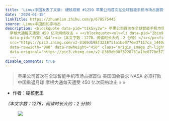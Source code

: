 ```yaml
---
title: 'Linux中国发表了文章: 硬核观察 #1250 苹果公司首次在全球智能手机市场占据首位'
date: '2024-01-18'
linkTitle: https://zhuanlan.zhihu.com/p/678575445
source: Linux中国的知乎动态
description: <blockquote data-pid="t1kSxy2w"> 苹果公司首次在全球智能手机市场占据首位 美国国会要求 NASA 必须打败中国重返月球
  摩根大通每天遭受 450 亿次网络攻击 » »</blockquote><ul><li data-pid="2bio9CO0">作者：硬核老王</li></ul><p
  data-pid="5YOY_nG4"><i>（本文字数：1278，阅读时长大约：2 分钟）</i></p><figure data-size="normal"><img
  src="https://pic3.zhimg.com/v2-8369db98f3228751a1be8770e37117ca_1440w.jpg" data-size="normal"
  data-rawwidth="800" data-rawheight="450" class="origin_image zh-lightbox-thumb"
  data-original="https://pic3.zhimg.com/v2-8369db98f3228751a1be8770e37117ca_r.jpg"
  ...
disable_comments: true
---
```

<blockquote data-pid="t1kSxy2w"> 苹果公司首次在全球智能手机市场占据首位 美国国会要求 NASA 必须打败中国重返月球 摩根大通每天遭受 450 亿次网络攻击 » »</blockquote><ul><li data-pid="2bio9CO0">作者：硬核老王</li></ul><p data-pid="5YOY_nG4"><i>（本文字数：1278，阅读时长大约：2 分钟）</i></p><figure data-size="normal"><img src="https://pic3.zhimg.com/v2-8369db98f3228751a1be8770e37117ca_1440w.jpg" data-size="normal" data-rawwidth="800" data-rawheight="450" class="origin_image zh-lightbox-thumb" data-original="https://pic3.zhimg.com/v2-8369db98f3228751a1be8770e37117ca_r.jpg" ...